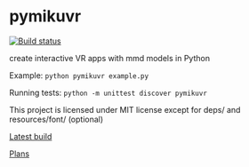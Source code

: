 # pymikuvr

[![Build status](https://ci.appveyor.com/api/projects/status/nty2fpvlc5vldqua?svg=true)](https://ci.appveyor.com/project/beep39/pymikuvr)

create interactive VR apps with mmd models in Python

Example: <code>python pymikuvr example.py</code>

Running tests: <code>python -m unittest discover pymikuvr</code>

This project is licensed under MIT license except for deps/ and resources/font/ (optional)

[Latest build](https://ci.appveyor.com/project/beep39/pymikuvr/build/artifacts)

[Plans](https://github.com/beep39/pymikuvr/wiki/Plans)
